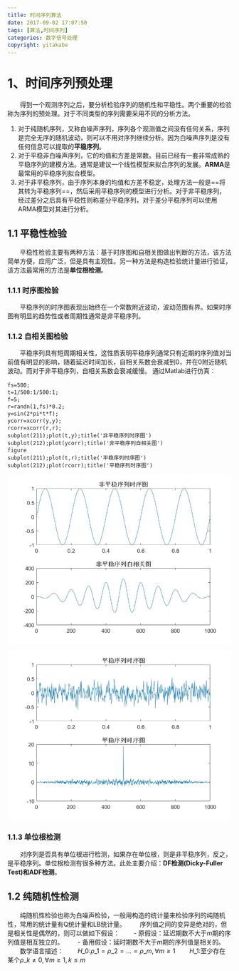 ```yaml
---
title: 时间序列算法
date: 2017-09-02 17:07:50
tags: [算法,时间序列]
categories: 数字信号处理
copyright: yitakabe
---
```

# 1、时间序列预处理
<!--more-->
&emsp;&emsp;得到一个观测序列之后，要分析检验序列的随机性和平稳性。两个重要的检验称为序列的预处理。对于不同类型的序列需要采用不同的分析方法。

 1. 对于纯随机序列，又称白噪声序列，序列各个观测值之间没有任何关系，序列是完全无序的随机波动，则可以不用对序列继续分析。因为白噪声序列是没有任何信息可以提取的**平稳序列**。
 2. 对于平稳非白噪声序列，它的均值和方差是常数。目前已经有一套非常成熟的平稳序列的建模方法。通常是建议一个线性模型来拟合序列的发展。**ARMA**是最常用的平稳序列拟合模型。
 3. 对于非平稳序列，由于序列本身的均值和方差不稳定，处理方法一般是==将其转为平稳序列==，然后采用平稳序列的模型进行分析。对于非平稳序列，经过差分之后具有平稳性则称差分平稳序列，对于差分平稳序列可以使用ARMA模型对其进行分析。

## 1.1 平稳性检验
&emsp;&emsp;平稳性检验主要有两种方法：基于时序图和自相关图做出判断的方法，该方法简单方便，应用广泛，但是具有主观性。另一种方法是构造检验统计量进行验证，该方法最常用的方法是**单位根检测**。

 ### 1.1.1  时序图检验
&emsp;&emsp;平稳序列的时序图表现出始终在一个常数附近波动，波动范围有界。如果时序图有明显的趋势性或者周期性通常是非平稳序列。
 ### 1.1.2  自相关图检验
&emsp;&emsp;平稳序列具有短周期相关性，这性质表明平稳序列通常只有近期的序列值对当前值有明显的影响，随着延迟时间加长，自相关系数会衰减到0，并在0附近随机波动。而对于非平稳序列，自相关系数会衰减缓慢。
通过Matlab进行仿真：
``` stylus
fs=500;
t=1/500:1/500:1;
f=5;
r=randn(1,fs)*0.2;
y=sin(2*pi*t*f);
ycorr=xcorr(y,y);
rcorr=xcorr(r,r);
subplot(211);plot(t,y);title('非平稳序列时序图')
subplot(212);plot(ycorr);title('非平稳序列自相关图')
figure
subplot(211);plot(t,r);title('平稳序列时序图')
subplot(212);plot(rcorr);title('平稳序列时序图')
```
![非平稳序列时序图与自相关图](.\非平稳序列时序图与自相关图.jpg)

![平稳序列时序图与自相关图](.\平稳序列时序图与自相关图.jpg )
### 1.1.3 单位根检测
&emsp;&emsp;对序列是否具有单位根进行检测，如果存在单位根，则是非平稳序列，反之，是平稳序列。单位根检测有很多种方法。此处主要介绍：**DF检测(Dicky-Fuller Test)**和**ADF检测**。
## 1.2 纯随机性检测
&emsp;&emsp;纯随机性检验也称为白噪声检验，一般用构造的统计量来检验序列的纯随机性，常用的统计量有Q统计量和LB统计量。
&emsp;&emsp;序列值之间的变异是绝对的，但是相关性是偶然的，则可以做如下假设：
 &emsp;&emsp;- 原假设：延迟期数不大于$m$期的序列值是相互独立的。
 &emsp;&emsp;- 备用假设：延时期数不大于$m$期的序列值是相关的。
 &emsp;&emsp;数学语言描述：
 &emsp;&emsp;${H}\_{0}$:${\rho}\_{1}={\rho}\_{2}=...={\rho}\_{m},\forall m\geq1$
 &emsp;&emsp;${H}\_{1}$:至少存在某个${\rho}\_{k}\neq0,\forall m\geq1,k\leq m$
 
  
 	